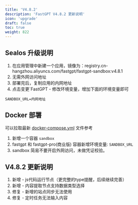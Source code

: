 ```yaml
---
title: 'V4.8.2'
description: 'FastGPT V4.8.2 更新说明'
icon: 'upgrade'
draft: false
toc: true
weight: 822
---
```


## Sealos 升级说明

1. 在应用管理中新建一个应用，镜像为：registry.cn-hangzhou.aliyuncs.com/fastgpt/fastgpt-sandbox:v4.8.1
2. 无需外网访问地址
3. 部署完后，复制应用的内网地址
4. 点击变更`FastGPT - 修改环境变量，增加下面的环境变量即可

```
SANDBOX_URL=内网地址
```

## Docker 部署

可以拉取最新 [docker-compose.yml](https://blank/blob/main/files/docker/docker-compose.yml) 文件参考

1. 新增一个容器 `sandbox`
2. fastgpt 和 fastgpt-pro(商业版) 容器新增环境变量: `SANDBOX_URL`
3. sandbox 简易不要开启外网访问，未做凭证校验。

## V4.8.2 更新说明

1. 新增 - js代码运行节点（更完整的type提醒，后续继续完善）
2. 新增 - 内容提取节点支持数据类型选择
3. 修复 - 新增的站点同步无法使用
4. 修复 - 定时任务无法输入内容